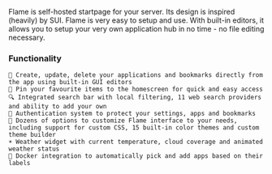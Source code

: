 Flame is self-hosted startpage for your server. Its design is inspired (heavily) by SUI. Flame is very easy to setup and use. With built-in editors, it allows you to setup your very own application hub in no time - no file editing necessary.

### Functionality

    📝 Create, update, delete your applications and bookmarks directly from the app using built-in GUI editors
    📌 Pin your favourite items to the homescreen for quick and easy access
    🔍 Integrated search bar with local filtering, 11 web search providers and ability to add your own
    🔑 Authentication system to protect your settings, apps and bookmarks
    🔨 Dozens of options to customize Flame interface to your needs, including support for custom CSS, 15 built-in color themes and custom theme builder
    ☀️ Weather widget with current temperature, cloud coverage and animated weather status
    🐳 Docker integration to automatically pick and add apps based on their labels
